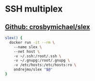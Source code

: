 # SSH multiplex
## [Github: crosbymichael/slex](https://www.github.com/crosbymichael/slex)
```bash
slex() {  
  docker run -it --rm \  
    --name slex \  
    --net host \  
    -v ~/.ssh:/root/.ssh \  
    -v ~/.gnupg:/root/.gnupg \  
    -v /etc/hosts:/etc/hosts:ro \  
    ondrejmo/slex "$@"  
}  
```
